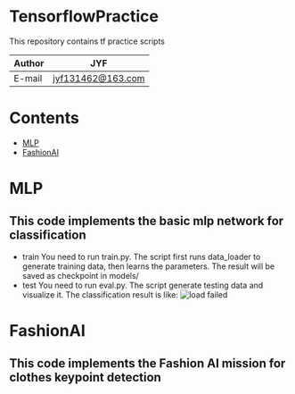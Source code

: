 TensorflowPractice
====
  This repository contains tf practice scripts

|Author|JYF|
|---|---|
|E-mail|jyf131462@163.com|

# Contents
* [MLP](#MLP)
* [FashionAI](#FashionAI)

# MLP
This code implements the basic mlp network for classification
----
* train
  You need to run train.py. The script first runs data_loader to generate training data, then learns 
  the parameters. The result will be saved as checkpoint in models/
* test
  You need to run eval.py. The script generate testing data and visualize it. The classification result is like:
  ![load failed](https://github.com/yfji/TensorflowPractice/mlp.png "classification result")

# FashionAI
This code implements the Fashion AI mission for clothes keypoint detection
----

